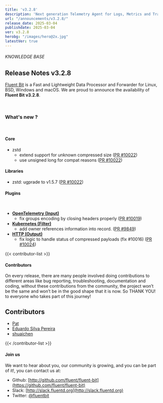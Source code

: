 ```yaml
---
title: 'v3.2.8'
description: 'Next generation Telemetry Agent for Logs, Metrics and Traces. '
url: "/announcements/v3.2.8/"
release_date: 2025-03-04
publishdate: 2025-03-04
ver: v3.2.8
herobg: "/images/hero@2x.jpg"
latestVer: true
---
```


###### KNOWLEDGE BASE

## Release Notes v3.2.8

[Fluent Bit](https://fluentbit.io) is a Fast and Lightweight Data Processor and Forwarder for Linux, BSD, Windows and macOS. We are proud to announce the availability of **Fluent Bit v3.2.8**.

<br>

### What's new ?

<br>

#### Core

- zstd
  - extend support for unknown compressed size ([PR #10022](https://github.com/fluent/fluent-bit/pull/10022))
  - use unsigned long for compat reasons ([PR #10022](https://github.com/fluent/fluent-bit/pull/10022))


#### Libraries

- zstd: ugprade to v1.5.7 ([PR #10022](https://github.com/fluent/fluent-bit/pull/10022))

#### Plugins

<br>

- **[OpenTelemetry (Input)](https://docs.fluentbit.io/manual/3.2/pipeline/inputs/opentelemetry)**
  - fix groups encoding by closing headers properly ([PR #10019](https://github.com/fluent/fluent-bit/pull/10019))
- **[Kubernetes (Filter)](https://docs.fluentbit.io/manual/3.2/pipeline/filters/kubernetes)**
  - add owner references information into record. ([PR #9849](https://github.com/fluent/fluent-bit/pull/9849))
- **[HTTP (Output)](https://docs.fluentbit.io/manual/3.2/pipeline/outputs/http)**
  - fix logic to handle status of compressed payloads (fix #10016) ([PR #10024](https://github.com/fluent/fluent-bit/pull/10024))

{{< contributor-list >}}

#### Contributors

On every release, there are many people involved doing contributions to different areas like bug reporting, troubleshooting, documentation and coding, without these contributions from the community, the project won’t be the same and won’t be in the good shape that it is now. So THANK YOU! to everyone who takes part of this journey!

## Contributors

- [Pat](https://github.com/patrick-stephens)
- [Eduardo Silva Pereira](https://github.com/edsiper)
- [shuaichen](https://github.com/shuaich)

{{< /contributor-list >}}

#### Join us

We want to hear about you, our community is growing, and you can be part of it!, you can contact us at:

* Github: [http://github.com/fluent/fluent-bit](https://github.com/fluent/fluent-bit)
* Slack: [http://slack.fluentd.org](http://slack.fluentd.org)
* Twitter: [@fluentbit](https://twitter.com/fluentbit)